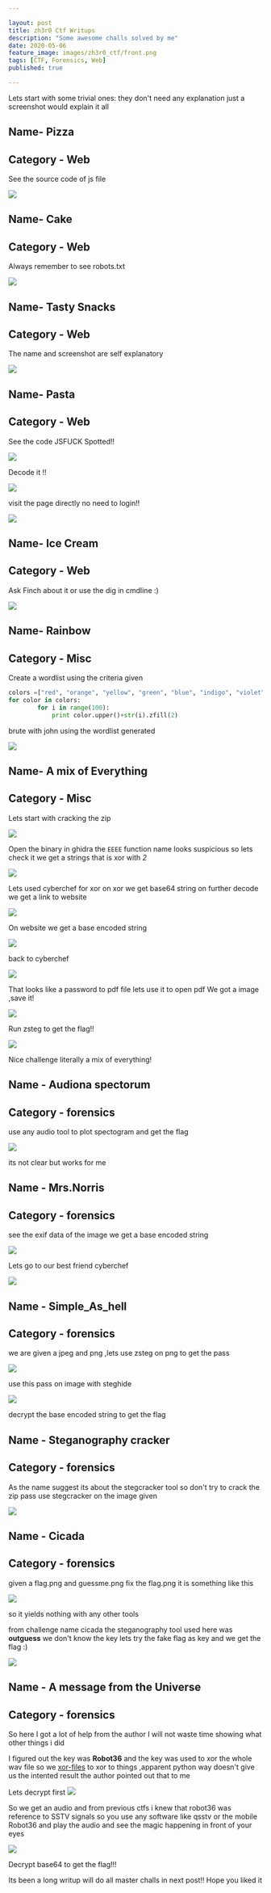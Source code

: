 ```yaml
---

layout: post
title: zh3r0 Ctf Writups
description: "Some awesome challs solved by me"
date: 2020-05-06
feature_image: images/zh3r0_ctf/front.png
tags: [CTF, Forensics, Web]
published: true

---
```



<!--more-->

Lets start with some trivial ones:
they don't need any explanation just a screenshot would explain it all

## Name- Pizza
## Category - Web

See the source code of js file

![](images/zh3r0_ctf/1.png)

## Name- Cake 
## Category - Web

Always remember to see robots.txt

![](images/zh3r0_ctf/2.png)


## Name- Tasty Snacks
## Category - Web

The name and screenshot are self explanatory

![](images/zh3r0_ctf/3.png)

## Name- Pasta
## Category - Web

See the code
JSFUCK Spotted!!

![](images/zh3r0_ctf/4.png)

Decode it !!

![](images/zh3r0_ctf/5.png)

visit the page directly no need to login!!

![](images/zh3r0_ctf/6.png)

## Name- Ice Cream 
## Category - Web

Ask Finch about it or use the dig in cmdline :)

![](images/zh3r0_ctf/7.png)


## Name- Rainbow
## Category - Misc

Create a wordlist using the criteria given 

```python
colors =["red", "orange", "yellow", "green", "blue", "indigo", "violet"]
for color in colors:
		for i in range(100):
			print color.upper()+str(i).zfill(2)
```

brute with john using the wordlist generated

![](images/zh3r0_ctf/8.png)

## Name- A mix of Everything
## Category - Misc

Lets start with cracking the zip

![](images/zh3r0_ctf/13.png)

Open the binary in ghidra the `EEEE` function name looks suspicious so lets check it 
we get a strings that is xor with *2*

![](images/zh3r0_ctf/9.png)

Lets used cyberchef for xor on xor we get base64 string on further decode we get a link to website

![](images/zh3r0_ctf/10.png)

On website we get a base encoded string

![](images/zh3r0_ctf/11.png)

back to cyberchef

![](images/zh3r0_ctf/12.png)

That looks like a password to pdf file lets use it to open pdf
We got a image ,save it!

![](images/zh3r0_ctf/14.png)

Run zsteg to get the flag!!

![](images/zh3r0_ctf/15.png)

Nice challenge literally a mix of everything!

## Name - Audiona spectorum
## Category - forensics

use any audio tool to plot spectogram and get the flag

![](images/zh3r0_ctf/16.png)

its not clear but works for me

## Name - Mrs.Norris
## Category - forensics

see the exif data of the image we get a base encoded string 

![](images/zh3r0_ctf/17.png)

Lets go to our best friend cyberchef

![](images/zh3r0_ctf/18.png)


## Name - Simple_As_hell
## Category - forensics

we are given a jpeg and png ,lets use zsteg on png to get the pass

![](images/zh3r0_ctf/19.png)

use this pass on image with steghide

![](images/zh3r0_ctf/20.png)

decrypt the base encoded string to get the flag

## Name - Steganography cracker
## Category - forensics

As the name suggest its about the stegcracker tool 
so don't try to crack the zip pass use stegcracker on the image given

![](images/zh3r0_ctf/21.png)

## Name - Cicada
## Category - forensics

given a flag.png and guessme.png
fix the flag.png it is something like this

![](images/zh3r0_ctf/22.png)

so it yields nothing with any other tools 

from challenge name cicada the steganography tool used here was **outguess**
we don't know the key 
lets try the fake flag as key 
and we get the flag :)

![](images/zh3r0_ctf/23.png)

## Name - A message from the Universe
## Category - forensics

So here I got a lot of help from the author I will not waste time showing what other things i did 

I figured out the key was **Robot36** and the key was used to xor the whole wav file 
so we [xor-files](https://github.com/scangeo/xor-files) to xor to things ,apparent python way doesn't give us the intented result the author pointed out that to me


Lets decrypt first
![](images/zh3r0_ctf/25.png)

So we get an audio and from previous ctfs i knew that robot36 was reference to SSTV signals so you use any software like qsstv or the mobile Robot36 and play the audio and see the magic happening in front of your eyes

![](images/zh3r0_ctf/24.png)

Decrypt base64 to get the flag!!!

Its been a long writup will do all master challs in next post!!
Hope you liked it